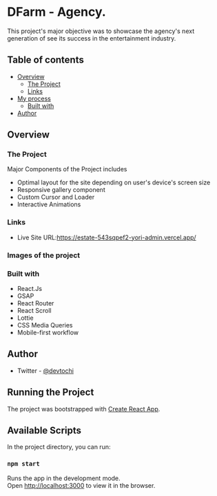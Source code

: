  # DFarm -  Agency.

This project's major objective was to showcase the agency's next generation of see its success in the entertainment industry.
## Table of contents

- [Overview](#overview)
  - [The Project](#the-project)
  - [Links](#links)
- [My process](#my-process)
  - [Built with](#built-with)
- [Author](#author)


## Overview

### The Project

Major Components of the Project includes

- Optimal layout for the site depending on user's device's screen size
- Responsive gallery component
- Custom Cursor and Loader
- Interactive Animations


### Links

- Live Site URL:https://estate-543sqpef2-yori-admin.vercel.app/

### Images of the project



### Built with

- React.Js
- GSAP
- React Router
- React Scroll
- Lottie
- CSS Media Queries
- Mobile-first workflow

## Author

- Twitter - [@devtochi](https://www.twitter.com/@jhimmyofficial)

## Running the Project

The project was bootstrapped with [Create React App](https://github.com/facebook/create-react-app).

## Available Scripts

In the project directory, you can run:

### `npm start`

Runs the app in the development mode.\
Open [http://localhost:3000](http://localhost:3000) to view it in the browser.

